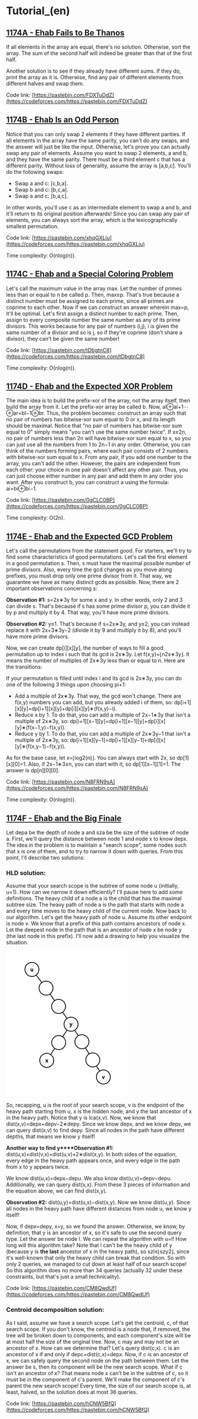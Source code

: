 # Tutorial_(en)

[1174A - Ehab Fails to Be Thanos](../problems/A._Ehab_Fails_to_Be_Thanos.md "Codeforces Round 563 (Div. 2)")
-----------------------------------------------------------------------------------------------------------------

If all elements in the array are equal, there's no solution. Otherwise, sort the array. The sum of the second half will indeed be greater than that of the first half.

Another solution is to see if they already have different sums. If they do, print the array as it is. Otherwise, find any pair of different elements from different halves and swap them.

Code link: [https://pastebin.com/FDXTuDdZ](https://codeforces.com/https://pastebin.com/FDXTuDdZ)

[1174B - Ehab Is an Odd Person](../problems/B._Ehab_Is_an_Odd_Person.md "Codeforces Round 563 (Div. 2)")
---------------------------------------------------------------------------------------------------------------

Notice that you can only swap 2 elements if they have different parities. If all elements in the array have the same parity, you can't do any swaps, and the answer will just be like the input. Otherwise, let's prove you can actually swap any pair of elements. Assume you want to swap 2 elements, a and b, and they have the same parity. There must be a third element c that has a different parity. Without loss of generality, assume the array is [a,b,c]. You'll do the following swaps:

 * Swap a and c: [c,b,a].
* Swap b and c: [b,c,a].
* Swap a and c: [b,a,c].

In other words, you'll use c as an intermediate element to swap a and b, and it'll return to its original position afterwards! Since you can swap any pair of elements, you can always sort the array, which is the lexicographically smallest permutation.

Code link: [https://pastebin.com/xhqGXLiu](https://codeforces.com/https://pastebin.com/xhqGXLiu)

Time complexity: O(nlog(n)).

[1174C - Ehab and a Special Coloring Problem](../problems/C._Ehab_and_a_Special_Coloring_Problem.md "Codeforces Round 563 (Div. 2)")
-----------------------------------------------------------------------------------------------------------------------------

Let's call the maximum value in the array max. Let the number of primes less than or equal to n be called p. Then, max≥p. That's true because a distinct number must be assigned to each prime, since all primes are coprime to each other. Now if we can construct an answer wherein max=p, it'll be optimal. Let's first assign a distinct number to each prime. Then, assign to every composite number the same number as any of its prime divisors. This works because for any pair of numbers (i,j), i is given the same number of a divisor and so is j, so if they're coprime (don't share a divisor), they can't be given the same number!

Code link: [https://pastebin.com/tDbgtnC8](https://codeforces.com/https://pastebin.com/tDbgtnC8)

Time complexity: O(nlog(n)).

[1174D - Ehab and the Expected XOR Problem](../problems/D._Ehab_and_the_Expected_XOR_Problem.md "Codeforces Round 563 (Div. 2)")
---------------------------------------------------------------------------------------------------------------------------

The main idea is to build the prefix-xor of the array, not the array itself, then build the array from it. Let the prefix-xor array be called b. Now, al⊕al+1⋯⊕ar=bl−1⊕br. Thus, the problem becomes: construct an array such that no pair of numbers has bitwise-xor sum equal to 0 or x, and its length should be maximal. Notice that "no pair of numbers has bitwise-xor sum equal to 0" simply means "you can't use the same number twice". If x≥2n, no pair of numbers less than 2n will have bitwise-xor sum equal to x, so you can just use all the numbers from 1 to 2n−1 in any order. Otherwise, you can think of the numbers forming pairs, where each pair consists of 2 numbers with bitwise-xor sum equal to x. From any pair, if you add one number to the array, you can't add the other. However, the pairs are independent from each other: your choice in one pair doesn't affect any other pair. Thus, you can just choose either number in any pair and add them in any order you want. After you construct b, you can construct a using the formula: ai=bi⊕bi−1.

Code link: [https://pastebin.com/0gCLC0BP](https://codeforces.com/https://pastebin.com/0gCLC0BP)

Time complexity: O(2n).

[1174E - Ehab and the Expected GCD Problem](../problems/E._Ehab_and_the_Expected_GCD_Problem.md "Codeforces Round 563 (Div. 2)")
---------------------------------------------------------------------------------------------------------------------------

Let's call the permutations from the statement good. For starters, we'll try to find some characteristics of good permutations. Let's call the first element in a good permutation s. Then, s must have the maximal possible number of prime divisors. Also, every time the gcd changes as you move along prefixes, you must drop only one prime divisor from it. That way, we guarantee we have as many distinct gcds as possible. Now, there are 2 important observations concerning s:

**Observation #1:** s=2x∗3y for some x and y. In other words, only 2 and 3 can divide s. That's because if s has some prime divisor p, you can divide it by p and multiply it by 4. That way, you'll have more prime divisors.

**Observation #2:** y≤1. That's because if s=2x∗3y, and y≥2, you can instead replace it with 2x+3∗3y−2 (divide it by 9 and multiply it by 8), and you'll have more prime divisors.

Now, we can create dp[i][x][y], the number of ways to fill a good permutation up to index i such that its gcd is 2x∗3y. Let f(x,y)=⌊n2x∗3y⌋. It means the number of multiples of 2x∗3y less than or equal to n. Here are the transitions:

If your permutation is filled until index i and its gcd is 2x∗3y, you can do one of the following 3 things upon choosing pi+1:

 * Add a multiple of 2x∗3y. That way, the gcd won't change. There are f(x,y) numbers you can add, but you already added i of them, so: dp[i+1][x][y]=dp[i+1][x][y]+dp[i][x][y]∗(f(x,y)−i).
* Reduce x by 1. To do that, you can add a multiple of 2x−1∗3y that isn't a multiple of 2x∗3y, so: dp[i+1][x−1][y]=dp[i+1][x−1][y]+dp[i][x][y]∗(f(x−1,y)−f(x,y)).
* Reduce y by 1. To do that, you can add a multiple of 2x∗3y−1 that isn't a multiple of 2x∗3y, so: dp[i+1][x][y−1]=dp[i+1][x][y−1]+dp[i][x][y]∗(f(x,y−1)−f(x,y)).

As for the base case, let x=⌊log2(n)⌋. You can always start with 2x, so dp[1][x][0]=1. Also, if 2x−1∗3≤n, you can start with it, so dp[1][x−1][1]=1. The answer is dp[n][0][0].

Code link: [https://pastebin.com/N8FRN9sA](https://codeforces.com/https://pastebin.com/N8FRN9sA)

Time complexity: O(nlog(n)).

[1174F - Ehab and the Big Finale](../problems/F._Ehab_and_the_Big_Finale.md "Codeforces Round 563 (Div. 2)")
-----------------------------------------------------------------------------------------------------------------

Let depa be the depth of node a and sza be the size of the subtree of node a. First, we'll query the distance between node 1 and node x to know depx. The idea in the problem is to maintain a "search scope", some nodes such that x is one of them, and to try to narrow it down with queries. From this point, I'll describe two solutions:

### HLD solution:

Assume that your search scope is the subtree of some node u (initially, u=1). How can we narrow it down efficiently? I'll pause here to add some definitions. The heavy child of a node a is the child that has the maximal subtree size. The heavy path of node a is the path that starts with node a and every time moves to the heavy child of the current node. Now back to our algorithm. Let's get the heavy path of node u. Assume its other endpoint is node v. We know that a prefix of this path contains ancestors of node x. Let the deepest node in the path that is an ancestor of node x be node y (the last node in this prefix). I'll now add a drawing to help you visualize the situation.

![ ](images/a41f98817005f468d362bd985f986b0d2ac4f60c.png)

So, recapping, u is the root of your search scope, v is the endpoint of the heavy path starting from u, x is the hidden node, and y the last ancestor of x in the heavy path. Notice that y is lca(x,v). Now, we know that dist(x,v)=depx+depv−2∗depy. Since we know depx, and we know depv, we can query dist(x,v) to find depy. Since all nodes in the path have different depths, that means we know y itself!

 **Another way to find y****Observation #1:** dist(u,x)+dist(v,x)=dist(u,v)+2∗dist(x,y). In both sides of the equation, every edge in the heavy path appears once, and every edge in the path from x to y appears twice.

We know dist(u,x)=depx−depu. We also know dist(u,v)=depv−depu. Additionally, we can query dist(v,x). From these 3 pieces of information and the equation above, we can find dist(x,y).

**Observation #2:** dist(u,y)=dist(u,x)−dist(x,y). Now we know dist(u,y). Since all nodes in the heavy path have different distances from node u, we know y itself!

Now, if depx=depy, x=y, so we found the answer. Otherwise, we know, by definition, that y is an ancestor of x, so it's safe to use the second query type. Let the answer be node l. We can repeat the algorithm with u=l! How long will this algorithm take? Note that l can't be the heavy child of y (because y is **the last** ancestor of x in the heavy path), so szl≤⌊szy2⌋, since it's well-known that only the heavy child can break that condition. So with only 2 queries, we managed to cut down at least half of our search scope! So this algorithm does no more than 34 queries (actually 32 under these constraints, but that's just a small technicality).

Code link: [https://pastebin.com/CM8QwdUf](https://codeforces.com/https://pastebin.com/CM8QwdUf)

### Centroid decomposition solution:

As I said, assume we have a search scope. Let's get the centroid, c, of that search scope. If you don't know, the centroid is a node that, if removed, the tree will be broken down to components, and each component's size will be at most half the size of the original tree. Now, c may and may not be an ancestor of x. How can we determine that? Let's query dist(c,x). c is an ancestor of x if and only if depc+dist(c,x)=depx. Now, if c is an ancestor of x, we can safely query the second node on the path between them. Let the answer be s, then its component will be the new search scope. What if c isn't an ancestor of x? That means node x can't be in the subtree of c, so it must be in the component of c's parent. We'll make the component of c's parent the new search scope! Every time, the size of our search scope is, at least, halved, so the solution does at most 36 queries.

Code link: [https://pastebin.com/hCNW5BfQ](https://codeforces.com/https://pastebin.com/hCNW5BfQ)

